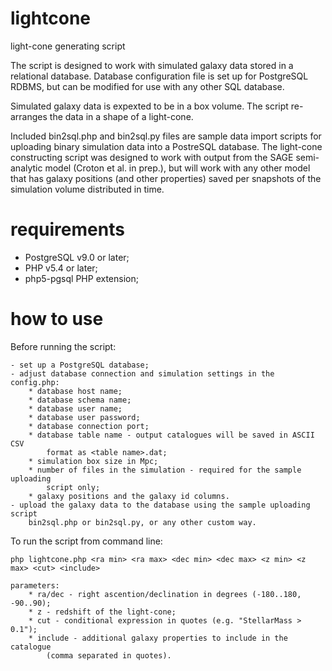 lightcone
=========

light-cone generating script

The script is designed to work with simulated galaxy data stored in a relational
database. Database configuration file is set up for PostgreSQL RDBMS, but can be
modified for use with any other SQL database.

Simulated galaxy data is expexted to be in a box volume. The script re-arranges
the data in a shape of a light-cone.

Included bin2sql.php and bin2sql.py files are sample data import scripts for 
uploading binary simulation data into a PostreSQL database. The light-cone 
constructing script was designed to work with output from the SAGE semi-analytic
model (Croton et al. in prep.), but will work with any other model that has 
galaxy positions (and other properties) saved per snapshots of the simulation 
volume distributed in time.

requirements
============

- PostgreSQL v9.0 or later;
- PHP v5.4 or later;
- php5-pgsql PHP extension;

how to use
==========

Before running the script:

    - set up a PostgreSQL database;
    - adjust database connection and simulation settings in the config.php:
        * database host name;
        * database schema name;
        * database user name;
        * database user password;
        * database connection port;
        * database table name - output catalogues will be saved in ASCII CSV 
            format as <table name>.dat;
        * simulation box size in Mpc;
        * number of files in the simulation - required for the sample uploading 
            script only;
        * galaxy positions and the galaxy id columns.
    - upload the galaxy data to the database using the sample uploading script 
        bin2sql.php or bin2sql.py, or any other custom way.

To run the script from command line:

    php lightcone.php <ra min> <ra max> <dec min> <dec max> <z min> <z max> <cut> <include>

    parameters:
        * ra/dec - right ascention/declination in degrees (-180..180, -90..90);
        * z - redshift of the light-cone;
        * cut - conditional expression in quotes (e.g. "StellarMass > 0.1");
        * include - additional galaxy properties to include in the catalogue
            (comma separated in quotes).


